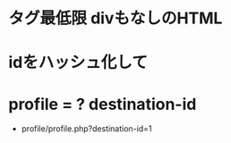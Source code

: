 # タグ最低限 divもなしのHTML

# idをハッシュ化して

# profile = ? destination-id
- profile/profile.php?destination-id=1